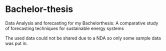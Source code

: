 # Bachelor-thesis
Data Analysis and forecasting for my Bachelorthesis:
A comparative study of forecasting techniques for sustainable energy systems

The used data could not be shared due to a NDA so only some sample data was put in.
